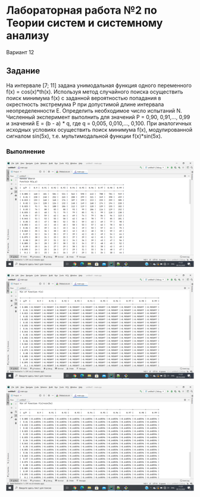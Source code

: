 # Лабораторная работа №2 по Теории систем и системному анализу
Вариант 12
## Задание 
На интервале [7; 11] задана унимодальная функция одного переменного f(x) = cos(x)*th(x). Используя метод случайного поиска осуществить поиск минимума f(x) с заданной вероятностью попадания в окрестность экстремума P при допустимой длине интервала неопределенности E. Определить необходимое число испытаний N. Численный эксперимент выполнить для значений P = 0,90, 0,91,..., 0,99 и значений E = (b - a) * q, где q = 0,005, 0,010,..., 0,100. При аналогичных исходных условиях осуществить поиск минимума f(x), модулированной сигналом sin(5x), т.е. мультимодальной функции f(x)*sin(5x).
### Выполнение
![Зависимость N от p и q](https://github.com/nikolaevaaa/tsisa02/blob/main/lab2.1.png?raw=true)

![Результаты поиска экстремума f(x) в зависимости от P и q.](https://github.com/nikolaevaaa/tsisa02/blob/main/lab2.2.png?raw=true)

![ Результаты поиска экстремума f(x)*sin(5x) в зависимости от P и q.](https://github.com/nikolaevaaa/tsisa02/blob/main/lab2.3.png?raw=true)


